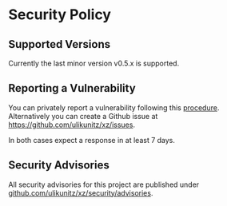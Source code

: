 # Security Policy

## Supported Versions

Currently the last minor version v0.5.x is supported.

## Reporting a Vulnerability

You can privately report a vulnerability following this
[procedure](https://docs.github.com/en/code-security/security-advisories/guidance-on-reporting-and-writing-information-about-vulnerabilities/privately-reporting-a-security-vulnerability#privately-reporting-a-security-vulnerability).
Alternatively you can create a Github issue at
<https://github.com/ulikunitz/xz/issues>.

In both cases expect a response in at least 7 days.

## Security Advisories

All security advisories for this project are published under
[github.com/ulikunitz/xz/security/advisories](https://github.com/ulikunitz/xz/security/advisories?state=published).
